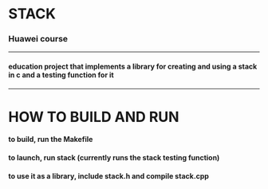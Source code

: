 # STACK
### Huawei course
-------------------------------------
#### education project that implements a library for creating and using a stack in c and a testing function for it
------------------------------------
# HOW TO BUILD AND RUN
#### to build, run the Makefile
#### to launch, run stack (currently runs the stack testing function)
#### to use it as a library, include stack.h and compile stack.cpp
